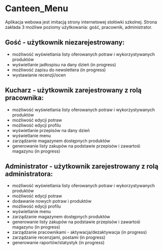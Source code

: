 # Canteen_Menu

Aplikacja webowa jest imitacją strony internetowej stołówki szkolnej. Strona zakłada 3 możliwe poziomy użytkowania: gość, pracownik, administrator.

## Gość - użytkownik niezarejestrowany:

- możliwość wyświetlania listy oferowanych potraw i wykorzystywanych produktów
- wyświetlanie jadłospisu na dany dzień (in progress)
- możliwość zapisu do newslettera (in progress)
- wystawianie recenzji/ocen

## Kucharz - użytkownik zarejestrowany z rolą pracownika:

- możliwość wyświetlania listy oferowanych potraw i wykorzystywanych produktów
- możliwość edycji potraw
- możliwość edycji profilu
- wyświetlanie przepisów na dany dzień
- wyświetlanie menu
- zarządzanie magazynem dostępnych produktów
- generowanie listy zakupów na podstawie przepisów i zawartośi magazynu (in progress)

## Administrator - użytkownik zarejestrowany z rolą administratora:

- możliwość wyświetlania listy oferowanych potraw i wykorzystywanych produktów
- możliwość edycji potraw
- dodawanie nowych potraw i produktów
- możliwość edycji profilu
- wyświetlanie menu
- zarządzanie magazynem dostępnych produktów
- generowanie listy zakupów na podstawie przepisów i zawartośi magazynu (in progress)
- zarządzanie pracownikami - aktywacja/dezaktywacja (in progress)
- zarządzanie recenzjami, postami (in progress)
- generowanie raportów/statystyk (in progress)
